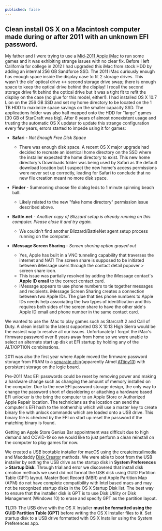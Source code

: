 ```yaml
---
published: false
---
```

## Clean install OS X on a Macintosh computer made during or after 2011 with an unknown EFI password.

My father and I were trying to use a [Mid-2011 Apple iMac](https://everymac.com/systems/apple/imac/specs/imac-core-i7-2.8-21-inch-aluminum-mid-2011-thunderbolt-specs.html) to run some games and it was exhibiting strange issues with no clear fix. Before I left California for college in 2012 I had upgraded this iMac from stock HDD by adding an internal 256 GB Sandforce SSD. The 2011 iMac curiously enough has enough space inside the display case to fit 2 storage drives. This wasn't the ole' optical drive <-> second storage drive swap; there is enough space to keep the optical drive behind the display! I recall the second storage drive fit behind the optical drive but it was a tight fit to refit the display on the case (no glue for this model, either!). I had installed OS X 10.7 Lion on the 256 GB SSD and set my home directory to be located on the 1 TB HDD to maximize space savings on the smaller capacity SSD. The applications folder was also half mapped onto the HDD for "large" games [30 GB of StarCraft was big]. After 8 years of almost nonexistent usage and trusting the automatic OS X updater to update this strange configuration every few years, errors started to impede using it for games:

- **Safari** - *Not Enough Free Disk Space*
  - There was enough disk space. A recent OS X major upgrade had decided to recreate an identical home directory on the SSD where the installer expected the home directory to exist. This new home directory's Downloads folder was being used by Safari as the default download location but I suspect the new home's access permissions were never set up correctly, leading for Safari to conclude that no new file creation meant no more disk space. 

- **Finder** - Summoning choose file dialog leds to 1 minute spinning beach ball.
  - Likely related to the new "fake home directory" permission issue described above. 
  
- **Battle.net** - *Another copy of Blizzard setup is already running on this computer. Please close it and try again.*
  - We couldn't find another Blizzard/BattleNet agent setup process running on the computer. 
  
- **iMessage Screen Sharing** - *Screen sharing option grayed out*
  - Yes, Apple has built in a VNC tunneling capability that traverses the internet and NAT! The screen share is supposed to be initiated between iMessage users through the contact detail popover > screen share icon.
  - This issue was partially resolved by adding the iMessage contact's **Apple ID email** to the correct contact card. 
  - iMessage appears to use phone numbers to tie together messages and recipients. iMessage Screen Sharing creates a connection between two Apple IDs. The glue that ties phone numbers to Apple IDs needs help associating the two types of identification and this requires both sides of the screen share to have the other side's Apple ID email and phone number in the same contact card.
  
We wanted to use the iMac to play games such as Starcraft 2 and Call of Duty. A clean install to the latest supported OS X 10.13 High Sierra would be the easiest way to resolve all our issues. Unfortunately I forgot the iMac's firmware password over 8 years away from home so we were unable to select an alternate start up disk at EFI startup by holding any of the ALT/OPTION combinations. 

2011 was also the first year where Apple moved the firmware password storage from PRAM to a [separate chip](https://www.cnet.com/news/efi-firmware-protection-locks-down-newer-macs/)(apparently Atmel [ATtiny13](http://ww1.microchip.com/downloads/en/DeviceDoc/2535S.pdf)) with persistent storage on the logic board. 

Pre-2011 Mac EFI passwords could be reset by removing power and making a hardware change such as changing the amount of memory installed on the computer. Due to the new EFI password storage design, the only way to change the password short of desoldering or attaching a hardware based EFI unlocker is the bring the computer to an Apple Store or Authorized Apple Repair location. The technicians as the location can send the computer's EFI hash to the mothership which will use a master key to create binary file with unlock commands which are loaded onto a USB drive. This binary file is checked by the EFI on start up reset the password if the matching binary is found.

Getting an Apple Store Genius Bar appointment was difficult due to high demand and COVID-19 so we would like to just perform a clean reinstall on the computer to play games for now. 

We created a USB bootable installer for macOS using the [createinstallmedia](https://support.apple.com/en-us/HT201372) and Macdaddy [Disk Creator](https://macdaddy.io/install-disk-creator/) methods. We were able to boot from the USB installer by setting the USB drive as the startup disk in **System Preferences > Startup Disk**. Through trial and error we discovered that install disk creation methods we used did not format the USB disk using GUID Partition Table (GPT) layout. Master Boot Record (MBR) and Apple Partition Map (APM) do not have complete compatibility with Intel based macs and may not be recognized startup disks in the OS X Startup Disk list. The best way to ensure that the installer disk is GPT is to use Disk Utility or Disk Management (Windows 10) to erase and specify GPT as the partition layout. 



TLDR: The USB drive with the OS X Installer **must be formatted using the GUID Partition Table (GPT)** before writing the OS X Installer files to it. Set startup disk to a USB drive formatted with OS X Installer using the System Preferences app. 